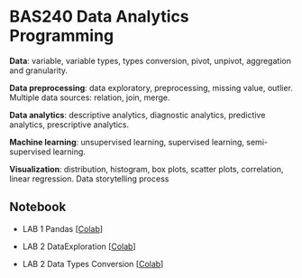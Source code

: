
# BAS240 Data Analytics Programming

**Data**: variable, variable types, types conversion, pivot, unpivot, aggregation and granularity. 

**Data preprocessing**: data exploratory, preprocessing, missing value, outlier. Multiple data sources: relation, join, merge. 

**Data analytics**: descriptive analytics, diagnostic analytics, predictive analytics, prescriptive analytics. 

**Machine learning**: unsupervised learning, supervised learning, semi-supervised learning. 

**Visualization**: distribution, histogram, box plots, scatter plots, correlation, linear regression. Data storytelling process

## Notebook

- LAB 1 Pandas [[Colab](https://colab.research.google.com/github/9meo/bas240/blob/main/LAB1/Lab_1_Pandas.ipynb)]

- LAB 2 DataExploration  [[Colab](https://colab.research.google.com/github/9meo/bas240/blob/main/LAB1/Lab_1_Pandas_Data_Exploration.ipynb)]

- LAB 2 Data Types Conversion  [[Colab](https://colab.research.google.com/github/9meo/bas240/blob/main/LAB1/Lab_1_data_types_conversion.ipynb)]

